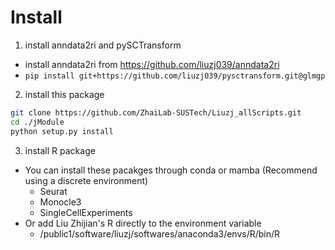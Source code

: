 # Install

1. install anndata2ri and pySCTransform
  - install anndata2ri from https://github.com/liuzj039/anndata2ri
  - `pip install git+https://github.com/liuzj039/pysctransform.git@glmgp`
2. install this package
```bash
git clone https://github.com/ZhaiLab-SUSTech/Liuzj_allScripts.git
cd ./jModule
python setup.py install
```
3. install R package
- You can install these pacakges through conda or mamba (Recommend using a discrete environment)
  - Seurat
  - Monocle3
  - SingleCellExperiments
- Or add Liu Zhijian's R directly to the environment variable
  - /public1/software/liuzj/softwares/anaconda3/envs/R/bin/R


